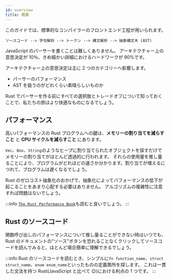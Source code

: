 ```yaml
---
id: overview
title: 概要
---
```


このガイドでは、標準的なコンパイラーのフロントエンド工程が用いられます。

```markup
ソースコード --> 字句解析 --> トークン --> 構文解析 --> 抽象構文木 (AST)
```

JavaScript のパーサーを書くことは難しくありません。
アーキテクチャー上の意思決定が 10％、きめ細かい詳細におけるハードワークが 90%です。

アーキテクチャー上の意思決定は主に 2 つのカテゴリーへ影響します。

- パーサーのパフォーマンス
- AST を扱うのがどれくらい素晴らしいものか

Rust でパーサーを作る前にすべての選択肢とトレードオフについて知っておくことで、私たちの旅はより快適なものになるでしょう。

## パフォーマンス

高いパフォーマンスの Rust プログラムへの鍵は、**メモリーの割り当てを減らすこと** と **CPU サイクルを減らすこと** にあります。

`Vec`、`Box`、`String`のようなヒープに割り当てられたオブジェクトを探すだけでメモリーの割り当てがほとんど透過的に行われます。
それらの使用量を推し量ることにより、プログラムがどれほどの速さか分かります。割り当てが増えるにつれて、プログラムは遅くなるでしょう。

Rust のゼロコスト抽象化のおかげで、抽象化によってパフォーマンスの低下が起こることをあまり心配する必要はありません。
アルゴリズムの複雑性に注意すれば問題はないでしょう。

:::info
[`The Rust Performance Book`](HTTPS://nnethercote.github.io/perf-book/introduction.html)も読むと良いでしょう。
:::

## Rust のソースコード

関数呼び出しのパフォーマンスについて推し量ることができない時はいつでも、Rust のドキュメントの"ソース"ボタンを恐れることなくクリックしてソースコードを読んでみると、ほとんど場合簡単に理解できるでしょう。

:::info
Rust のソースコードを読むとき、シンプルに`fn function_name`、`struct struct_name`、`enum enum_name`といったものの定義箇所を探します。
これは一貫した文法を持つ Rust(JavaScript と比べて 😉)における利点の 1 つです。
:::
